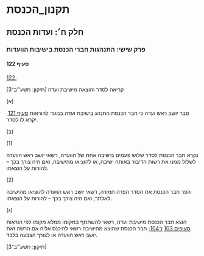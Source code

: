 # תקנון_הכנסת

## חלק ח׳: ועדות הכנסת

### פרק שישי: התנהגות חברי הכנסת בישיבות הוועדות

#### סעיף 122

[122.](https://he.wikisource.org/wiki/תקנון_הכנסת#s_yp_122)

קריאה לסדר והוצאה מישיבת ועדה [תיקון: תשע״ב־3]

(א)

סבר יושב ראש ועדה כי חבר הכנסת התנהג בישיבת ועדה בניגוד להוראות [סעיף 121](https://he.wikisource.org/wiki/תקנון_הכנסת#s_yp_121), יקרא לו לסדר.

(ב)

(1)

נקרא חבר הכנסת לסדר שלוש פעמים בישיבה אחת של הוועדה, רשאי יושב ראש
הוועדה לשלול ממנו את רשות הדיבור באותה ישיבה, או להוציאו מהישיבה, ואם
היה צורך בכך – להורות על הוצאתו.

(2)

הפר חבר הכנסת את הסדר הפרה חמורה, רשאי יושב ראש הוועדה להוציאו מהישיבה לאלתר, ואם היה צורך בכך – להורות על הוצאתו.

(ג)

הוצא חבר הכנסת מישיבת ועדה, רשאי להשתתף במקומו ממלא מקומו לפי הוראות [סעיפים 103](https://he.wikisource.org/wiki/תקנון_הכנסת#s_yp_103) [ו־104](https://he.wikisource.org/wiki/תקנון_הכנסת#s_yp_104); חבר הכנסת שהוצא מהישיבה רשאי להיכנס אליה אם הרשה זאת יושב ראש הוועדה או לצורך הצבעה בלבד.

[תיקון: תשע״ב־3]